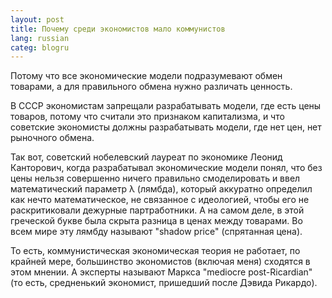 ```yaml
---
layout: post 
title: Почему среди экономистов мало коммунистов
lang: russian 
categ: blogru
---
```

Потому что все экономические модели подразумевают обмен товарами, а для правильного обмена нужно различать ценность.  

В СССР экономистам запрещали разрабатывать модели, где есть цены товаров, потому что считали это признаком капитализма, и что советские экономисты должны разрабатывать модели, где нет цен, нет рыночного обмена.  

Так вот, советский нобелевский лауреат по экономике Леонид Канторович, когда разрабатывал экономические модели понял, что без цены нельзя совершенно ничего правильно смоделировать и ввел математический параметр λ (лямбда), который аккуратно определил как нечто математическое, не связанное с идеологией, чтобы его не раскритиковали дежурные партработники. А на самом деле, в этой греческой букве была скрыта разница в ценах между товарами. Во всем мире эту лямбду называют "shadow price" (спрятанная цена).  

То есть, коммунистическая экономическая теория не работает, по крайней мере, большинство экономистов (включая меня) сходятся в этом мнении. А эксперты называют Маркса "mediocre post-Ricardian" (то есть, средненький экономист, пришедший после Дэвида Рикардо).
